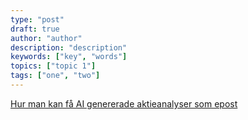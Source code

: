 ```yaml
---
type: "post"
draft: true
author: "author"
description: "description"
keywords: ["key", "words"]
topics: ["topic 1"]
tags: ["one", "two"]
---
```



[Hur man kan få AI genererade aktieanalyser som epost][1]


  [1]: https://www.linkedin.com/pulse/hur-man-kan-f%C3%A5-ai-genererade-aktieanalyser-som-epost-ulf-e-svensson/
